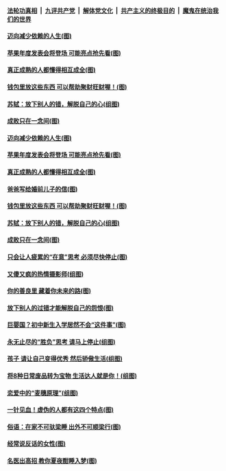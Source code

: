 ####  [法轮功真相](../../../../basic/blob/master/README.md?t=09092200) &nbsp;|&nbsp; [九评共产党](../../../../9ping.md/blob/master/README.md?t=09092200) &nbsp;|&nbsp; [解体党文化](../../../../jtdwh.md/blob/master/README.md?t=09092200)  &nbsp;|&nbsp; [共产主义的终极目的](../../../../gczydzjmd.md/blob/master/README.md?t=09092200) &nbsp;|&nbsp; [魔鬼在统治我们的世界](../../../../mgztzwmdsj.md/blob/master/README.md?t=09092200) 

#### [迈向减少依赖的人生(图)](../pages/p8/906794.md?t=09092200) 

#### [苹果年度发表会将登场 可能亮点抢先看(图)](../pages/p8/906649.md?t=09092200) 

#### [真正成熟的人都懂得相互成全(图)](../pages/p8/906442.md?t=09092200) 

#### [钱包里放这些东西 可以帮助聚财旺财喔！(图)](../pages/p8/906544.md?t=09092200) 

#### [苏轼：放下别人的错，解脱自己的心(组图)](../pages/p8/906304.md?t=09092200) 

#### [成败只在一念间(图)](../pages/p8/906079.md?t=09092200) 

#### [迈向减少依赖的人生(图)](../pages/p8/906794.md?t=09092200) 

#### [苹果年度发表会将登场 可能亮点抢先看(图)](../pages/p8/906649.md?t=09092200) 

#### [真正成熟的人都懂得相互成全(图)](../pages/p8/906442.md?t=09092200) 

#### [爸爸写给婚前儿子的信(图)](../pages/p8/905680.md?t=09092200) 

#### [钱包里放这些东西 可以帮助聚财旺财喔！(图)](../pages/p8/906544.md?t=09092200) 

#### [苏轼：放下别人的错，解脱自己的心(组图)](../pages/p8/906304.md?t=09092200) 

#### [成败只在一念间(图)](../pages/p8/906079.md?t=09092200) 

#### [只会让人疲累的“在意”思考 必须尽快停止(图)](../pages/p8/906648.md?t=09092200) 

#### [又傻又疯的热情摄影师(组图)](../pages/p8/906543.md?t=09092200) 

#### [你的善良里 藏着你未来的路(图)](../pages/p8/906636.md?t=09092200) 

#### [放下别人的过错才能解脱自己的怨恨(图)](../pages/p8/906302.md?t=09092200) 

#### [巨婴国？初中新生入学居然不会“这件事”(图)](../pages/p8/906524.md?t=09092200) 

#### [永无止尽的“胜负”思考 请马上停止(组图)](../pages/p8/906502.md?t=09092200) 

#### [孩子 请让自己变得优秀 然后骄傲生活(组图)](../pages/p8/896306.md?t=09092200) 

#### [将8种日常废品转为宝物 生活达人就是你！(组图)](../pages/p8/906396.md?t=09092200) 

#### [恋爱中的“麦穗原理”(组图)](../pages/p8/906084.md?t=09092200) 

#### [一针见血！虚伪的人都有这四个特点(图)](../pages/p8/906298.md?t=09092200) 

#### [俗语：在家不可驮梁睡 出外不可顺梁行(图)](../pages/p8/906381.md?t=09092200) 

#### [经常说反话的女性(图)](../pages/p8/906289.md?t=09092200) 

#### [名医出高招 教你夏夜酣睡入梦(图)](../pages/p8/905220.md?t=09092200) 

